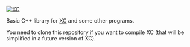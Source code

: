 [![XC](https://github.com/lcpt/xc/blob/master/doc/logo/xc_logo_100x80.jpeg)](https://sites.google.com/site/xcfemanalysis)

Basic C++ library for <a href="https://github.com/lcpt/xc" target="_new">XC</a> and some other programs.

You need to clone this repository if you want to compile XC (that will be simplified in a future version of XC).
